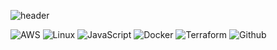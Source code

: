 <!--
**kdh5983/kdh5983** is a ✨ _special_ ✨ repository because its `README.md` (this file) appears on your GitHub profile.

Here are some ideas to get you started:

- 🔭 I’m currently working on ...
- 🌱 I’m currently learning ...
- 👯 I’m looking to collaborate on ...
- 🤔 I’m looking for help with ...
- 💬 Ask me about ...
- 📫 How to reach me: ...
- 😄 Pronouns: ...
- ⚡ Fun fact: ...
-->
<!-- 헤더 -->
![header](https://capsule-render.vercel.app/api?type=slice&color=343434&fontColor=ffffff&height=200&section=header&text=Hello&desc=I'm%20DoHyeong&fontSize=60&rotate=14&fontAlignY=25&fontAlign=75&descAlignY=43&descAlign=80&&animation=twinkling)

![AWS](https://img.shields.io/badge/AWS-%23FF9900.svg?style=for-the-badge&logo=amazon-aws&logoColor=white)
![Linux](https://img.shields.io/badge/Linux-FCC624?style=for-the-badge&logo=linux&logoColor=black)
![JavaScript](https://img.shields.io/badge/JavaScript-F7DF1E?style=for-the-badge&logo=Javascript&logoColor=white)
![Docker](https://img.shields.io/badge/Docker-2496ED?style=for-the-badge&logo=Docker&logoColor=white)
![Terraform](https://img.shields.io/badge/Terraform-7B42BC?style=for-the-badge&logo=Terraform&logoColor=whtie)
![Github](https://img.shields.io/badge/GitHub-181717?style=for-the-badge&logo=GitHub&logoColor=white)              
<br>
